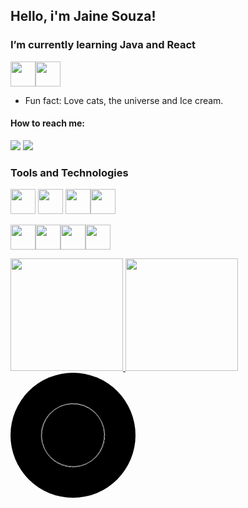 ## Hello, i'm Jaine Souza! <!-- 👋 -->
### I’m currently learning Java and React
<img src="https://cdn.jsdelivr.net/gh/devicons/devicon/icons/java/java-original.svg" width="40" height="40"/><img src="https://cdn.jsdelivr.net/gh/devicons/devicon/icons/react/react-original.svg" width="40" height="40"/>


- Fun fact: Love cats, the universe and Ice cream.

#### How to reach me: 
<div>
<a href="https://instagram.com/jaine.souza.127" target="_blank"><img src="https://img.shields.io/badge/-Instagram-%23E4405F?style=for-the-badge&logo=instagram&logoColor=white" target="_blank"></a>
<a href="https://www.linkedin.com/in/jaine-souza-a5162b22a" target="_blank"><img src="https://img.shields.io/badge/-LinkedIn-%230077B5?style=for-the-badge&logo=linkedin&logoColor=white" target="_blank"></a>   
</div>

### Tools and Technologies

<img src="https://cdn.jsdelivr.net/gh/devicons/devicon/icons/git/git-original.svg" width="40" height="40"/> <img src="https://cdn.jsdelivr.net/gh/devicons/devicon/icons/python/python-original.svg" width="40" height="40"/> <img src="https://cdn.jsdelivr.net/gh/devicons/devicon/icons/nodejs/nodejs-original.svg" width="40" height="40"/><img src="https://cdn.jsdelivr.net/gh/devicons/devicon/icons/azure/azure-original.svg" width="40" height="40"/>




<img src="https://cdn.jsdelivr.net/gh/devicons/devicon/icons/linux/linux-original.svg" width="40" height="40"/><img src="https://cdn.jsdelivr.net/gh/devicons/devicon/icons/javascript/javascript-original.svg" width="40" height="40"/><img src="https://cdn.jsdelivr.net/gh/devicons/devicon/icons/typescript/typescript-original.svg" width="40" height="40"/><img src="https://cdn.jsdelivr.net/gh/devicons/devicon/icons/mongodb/mongodb-original.svg" width="40" height="40"/>




<div>
<a href="https://github.com/seu-usuário-aqui">
<img height="180em" src="https://github-readme-stats.vercel.app/api/top-langs/?username=ZP045&layout=compact&langs_count=7&theme=dracula"/>
<img height="180em" src="https://github-readme-stats.vercel.app/api?username=ZP045&show_icons=true&theme=dracula&include_all_commits=true&count_private=true"/>
</div>
  
<div class="motion">
   <div class="circle">
   <style>
      .motion{
              background: #000;
              width:200px;
              height:200px;
              border-radius:50%;
              position:relative;
              display:flex;
              justify-content:center;
              align-items:center;
}
.circle {
  width:100px;
  height:100px;
  border:1px solid #fff;
  position:absolut;
  border-radius: 50%;
  animation: circleAnimation 2s linear infinite;
}
     .circle::before {
              content: '';
              position: absolute;
              top: -10px;
              left: -50%;
              transform: translatex(-50%);
              width: 20px;
              heigth: 20px;
              border-radius: 50%;
              background: #04fc43;
              box-shadow: 0 0 20px #04fc43, 0 0 60px #04fc43;
}
@keyframes circleAnimation {
  0% {
    transform: rotate(0deg);
  }
  100% {
    transform: rotate(360deg);
  }
}
</styles>
</div>
</div>

<!--
**ZP045/ZP045** is a ✨ _special_ ✨ repository because its `README.md` (this file) appears on your GitHub profile.

Here are some ideas to get you started:

- 🔭 I’m currently working on ...
- 🌱 I’m currently learning ...
- 👯 I’m looking to collaborate on ...
- 🤔 I’m looking for help with ...
- 💬 Ask me about ...
- 📫 How to reach me: ...
- 😄 Pronouns: ...
- ⚡ Fun fact: ...
-->
